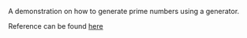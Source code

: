 A demonstration on how to generate prime numbers using a generator.

Reference can be found [here](https://medium.freecodecamp.org/how-and-why-you-should-use-python-generators-f6fb56650888)